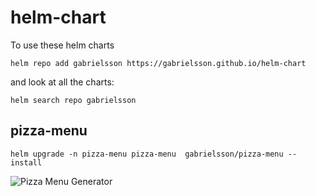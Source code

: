 # helm-chart

To use these helm charts
```
helm repo add gabrielsson https://gabrielsson.github.io/helm-chart
```

and look at all the charts: 

```
helm search repo gabrielsson
```


## pizza-menu

```
helm upgrade -n pizza-menu pizza-menu  gabrielsson/pizza-menu --install
```

![Pizza Menu Generator](/docs/pizza.gif)